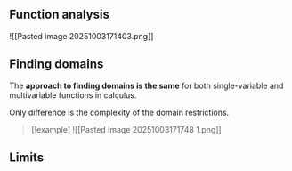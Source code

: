 ## Function analysis

![[Pasted image 20251003171403.png]]

## Finding domains

The **approach to finding domains is the same** for both single-variable and multivariable functions in calculus.

Only difference is the complexity of the domain restrictions.

> [!example]
> ![[Pasted image 20251003171748 1.png]]


## Limits



